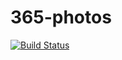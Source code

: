 # 365-photos

[![Build Status](https://travis-ci.org/pixely/365-photos.svg?branch=master)](https://travis-ci.org/pixely/365-photos)
